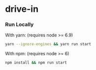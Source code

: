drive-in
========

### Run Locally

With yarn: (requires node >= 6.9)
```bash
yarn --ignore-engines && yarn run start
```

With npm: (requires node >= 6)
```bash
npm install && npm run start
```
